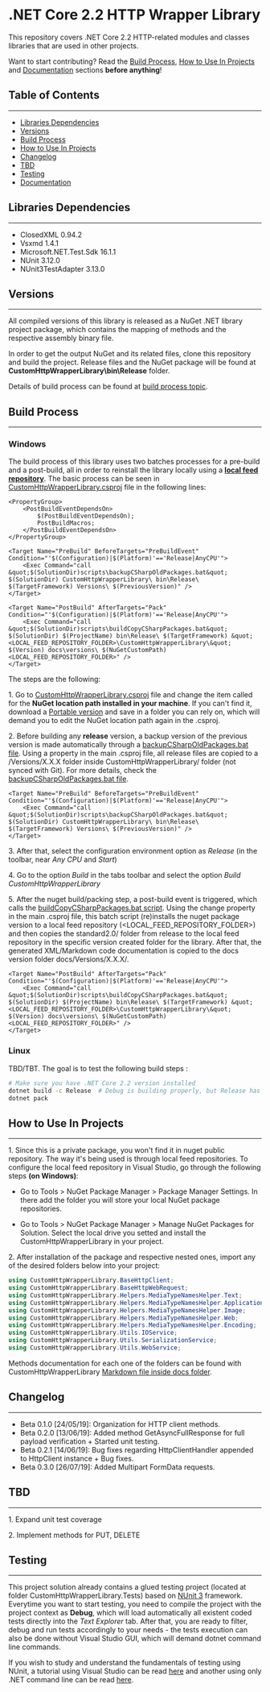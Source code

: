 # .NET Core 2.2 HTTP Wrapper Library

This repository covers .NET Core 2.2 HTTP-related modules and classes libraries that are used in other projects.

Want to start contributing? Read the [Build Process](#build-process), [How to Use In Projects](#how-to-use-in-projects) and [Documentation](https://github.com/davikawasaki/dotnetcore-http-wrapper/blob/master/docs/CustomHttpWrapperLibrary.md) sections **before anything**!

## Table of Contents
---

- [Libraries Dependencies](#libraries-dependencies)
- [Versions](#versions)
- [Build Process](#build-process)
- [How to Use In Projects](#how-to-use-in-projects)
- [Changelog](#changelog)
- [TBD](#tbd)
- [Testing](#testing)
- [Documentation](https://github.com/davikawasaki/dotnetcore-http-wrapper/blob/master/docs/CustomHttpWrapperLibrary.md)

## Libraries Dependencies
---

- ClosedXML 0.94.2
- Vsxmd 1.4.1
- Microsoft.NET.Test.Sdk 16.1.1
- NUnit 3.12.0
- NUnit3TestAdapter 3.13.0

## Versions
---

All compiled versions of this library is released as a NuGet .NET library project package, which contains the mapping of methods and the respective assembly binary file.

In order to get the output NuGet and its related files, clone this repository and build the project. Release files and the NuGet package will be found at **CustomHttpWrapperLibrary\bin\Release** folder.

Details of build process can be found at [build process topic](#build-process).

## Build Process
---

### Windows

The build process of this library uses two batches processes for a pre-build and a post-build, all in order to reinstall the library locally using a **[local feed repository](https://medium.com/@churi.vibhav/creating-and-using-a-local-nuget-package-repository-9f19475d6af8)**. The basic process can be seen in [CustomHttpWrapperLibrary.csproj](https://github.com/davikawasaki/dotnetcore-http-wrapper/blob/master/CustomHttpWrapperLibrary/CustomHttpWrapperLibrary.csproj) file in the following lines:

```
<PropertyGroup>
    <PostBuildEventDependsOn>
        $(PostBuildEventDependsOn);
        PostBuildMacros;
    </PostBuildEventDependsOn>
</PropertyGroup>

<Target Name="PreBuild" BeforeTargets="PreBuildEvent" Condition="'$(Configuration)|$(Platform)'=='Release|AnyCPU'">
    <Exec Command="call &quot;$(SolutionDir)scripts\backupCSharpOldPackages.bat&quot; $(SolutionDir) CustomHttpWrapperLibrary\ bin\Release\ $(TargetFramework) Versions\ $(PreviousVersion)" />
</Target>

<Target Name="PostBuild" AfterTargets="Pack" Condition="'$(Configuration)|$(Platform)'=='Release|AnyCPU'">
    <Exec Command="call &quot;$(SolutionDir)scripts\buildCopyCSharpPackages.bat&quot; $(SolutionDir) $(ProjectName) bin\Release\ $(TargetFramework) &quot;<LOCAL_FEED_REPOSITORY_FOLDER>\CustomHttpWrapperLibrary\&quot; $(Version) docs\versions\ $(NuGetCustomPath) <LOCAL_FEED_REPOSITORY_FOLDER>" />
</Target>
```

The steps are the following:

1\. Go to [CustomHttpWrapperLibrary.csproj](https://github.com/davikawasaki/dotnetcore-http-wrapper/blob/master/CustomHttpWrapperLibrary/CustomHttpWrapperLibrary.csproj) file and change the <PropertyGroup> item called <NuGetCustomPath> for the **NuGet location path installed in your machine**. If you can't find it, download a [Portable version](https://www.nuget.org/downloads) and save in a folder you can rely on, which will demand you to edit the NuGet location path again in the .csproj.

2\. Before building any **release** version, a backup version of the previous version is made automatically through a [backupCSharpOldPackages.bat file](https://github.com/davikawasaki/dotnetcore-http-wrapper/blob/master/scripts/backupCSharpOldPackages.bat). Using a property *<PreviousVersion>* in the main .csproj file, all release files are copied to a /Versions/X.X.X folder inside CustomHttpWrapperLibrary/ folder (not synced with Git). For more details, check the [backupCSharpOldPackages.bat file](https://github.com/davikawasaki/dotnetcore-http-wrapper/blob/master/scripts/backupCSharpOldPackages.bat).

```
<Target Name="PreBuild" BeforeTargets="PreBuildEvent" Condition="'$(Configuration)|$(Platform)'=='Release|AnyCPU'">
    <Exec Command="call &quot;$(SolutionDir)scripts\backupCSharpOldPackages.bat&quot; $(SolutionDir) CustomHttpWrapperLibrary\ bin\Release\ $(TargetFramework) Versions\ $(PreviousVersion)" />
</Target>
```

3\. After that, select the configuration environment option as *Release* (in the toolbar, near *Any CPU* and *Start*)

4\. Go to the option *Build* in the tabs toolbar and select the option *Build CustomHttpWrapperLibrary*

5\. After the nuget build/packing step, a post-build event is triggered, which calls the [buildCopyCSharpPackages.bat script](https://github.com/davikawasaki/dotnetcore-http-wrapper/blob/master/scripts/buildCopyCSharpPackages.bat). Using the change property *<NuGetCustomPath>* in the main .csproj file, this batch script (re)installs the nuget package version to a local feed repository (<LOCAL_FEED_REPOSITORY_FOLDER>) and then copies the standard2.0/ folder from release to the local feed repository in the specific version created folder for the library. After that, the generated XML/Markdown code documentation is copied to the docs version folder docs/Versions/X.X.X/. 

```
<Target Name="PostBuild" AfterTargets="Pack" Condition="'$(Configuration)|$(Platform)'=='Release|AnyCPU'">
    <Exec Command="call &quot;$(SolutionDir)scripts\buildCopyCSharpPackages.bat&quot; $(SolutionDir) $(ProjectName) bin\Release\ $(TargetFramework) &quot;<LOCAL_FEED_REPOSITORY_FOLDER>\CustomHttpWrapperLibrary\&quot; $(Version) docs\versions\ $(NuGetCustomPath) <LOCAL_FEED_REPOSITORY_FOLDER>" />
</Target>
```

### Linux

TBD/TBT. The goal is to test the following build steps :

```bash
# Make sure you have .NET Core 2.2 version installed
dotnet build -c Release  # Debug is building properly, but Release has to override .bat execs
dotnet pack
```

## How to Use In Projects
---

1\. Since this is a private package, you won't find it in nuget public repository. The way it's being used is through local feed repositories. To configure the local feed repository in Visual Studio, go through the following steps **(on Windows)**:

- Go to Tools > NuGet Package Manager > Package Manager Settings. In there add the folder you will store your local NuGet package repositories.
    
- Go to Tools > NuGet Package Manager > Manage NuGet Packages for Solution. Select the local drive you setted and install the CustomHttpWrapperLibrary in your project.

2\. After installation of the package and respective nested ones, import any of the desired folders below into your project:

```csharp
using CustomHttpWrapperLibrary.BaseHttpClient;
using CustomHttpWrapperLibrary.BaseHttpWebRequest;
using CustomHttpWrapperLibrary.Helpers.MediaTypeNamesHelper.Text;
using CustomHttpWrapperLibrary.Helpers.MediaTypeNamesHelper.Application;
using CustomHttpWrapperLibrary.Helpers.MediaTypeNamesHelper.Image;
using CustomHttpWrapperLibrary.Helpers.MediaTypeNamesHelper.Web;
using CustomHttpWrapperLibrary.Helpers.MediaTypeNamesHelper.Encoding;
using CustomHttpWrapperLibrary.Utils.IOService;
using CustomHttpWrapperLibrary.Utils.SerializationService;
using CustomHttpWrapperLibrary.Utils.WebService;
```

Methods documentation for each one of the folders can be found with CustomHttpWrapperLibrary [Markdown file inside docs folder](https://github.com/davikawasaki/dotnetcore-http-wrapper/blob/master/docs/CustomHttpWrapperLibrary.md).

## Changelog
---

- Beta 0.1.0 [24/05/19]: Organization for HTTP client methods.
- Beta 0.2.0 [13/06/19]: Added method GetAsyncFullResponse for full payload verification + Started unit testing.
- Beta 0.2.1 [14/06/19]: Bug fixes regarding HttpClientHandler appended to HttpClient instance + Bug fixes.
- Beta 0.3.0 [26/07/19]: Added Multipart FormData requests.

## TBD
---

1\. Expand unit test coverage

2\. Implement methods for PUT, DELETE

## Testing
---

This project solution already contains a glued testing project (located at folder CustomHttpWrapperLibrary.Tests) based on [NUnit 3](https://nunit.org/) framework. Everytime you want to start testing, you need to compile the project with the project context as **Debug**, which will load automatically all existent coded tests directly into the *Text Explorer* tab. After that, you are ready to filter, debug and run tests accordingly to your needs - the tests execution can also be done without Visual Studio GUI, which will demand dotnet command line commands.

If you wish to study and understand the fundamentals of testing using NUnit, a tutorial using Visual Studio can be read [here](https://academy.bpmonline.com/documents/technic-sdk/7-13/how-create-unit-tests-nunit-and-visual-studio) and another using only .NET command line can be read [here](https://www.c-sharpcorner.com/article/unit-test-in-net-core-application-using-nunit/).